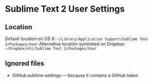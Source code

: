 # Sublime Text 2 User Settings #

## Location ##

Default location on OS X:
`~/Library/Application Support/Sublime Text 2/Packages/User`
Alternative location symlinked on Dropbox:
`~/Dropbox/etc/Sublime Text 2/Packages/User`

## Ignored files ##

* GitHub.sublime-settings — because it contains a GitHub token
